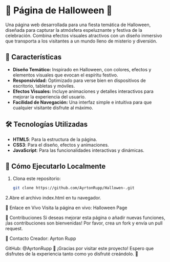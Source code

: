 # 🎃 Página de Halloween 🎃  

Una página web desarrollada para una fiesta temática de Halloween, diseñada para capturar la atmósfera espeluznante y festiva de la celebración. Combina efectos visuales atractivos con un diseño inmersivo que transporta a los visitantes a un mundo lleno de misterio y diversión.  

## 🌟 Características  
- **Diseño Temático:** Inspirado en Halloween, con colores, efectos y elementos visuales que evocan el espíritu festivo.  
- **Responsividad:** Optimizado para verse bien en dispositivos de escritorio, tabletas y móviles.  
- **Efectos Visuales:** Incluye animaciones y detalles interactivos para mejorar la experiencia del usuario.  
- **Facilidad de Navegación:** Una interfaz simple e intuitiva para que cualquier visitante disfrute al máximo.  

## 🛠️ Tecnologías Utilizadas  
- **HTML5**: Para la estructura de la página.  
- **CSS3**: Para el diseño, efectos y animaciones.  
- **JavaScript**: Para las funcionalidades interactivas y dinámicas.  


## 🚀 Cómo Ejecutarlo Localmente  
1. Clona este repositorio:  
   ```bash  
   git clone https://github.com/AyrtonRupp/Hallowen-.git  
2.Abre el archivo index.html en tu navegador.

🔗 Enlace en Vivo
Visita la página en vivo: Halloween Page

🤝 Contribuciones
Si deseas mejorar esta página o añadir nuevas funciones, ¡las contribuciones son bienvenidas! Por favor, crea un fork y envía un pull request.

📧 Contacto
Creador: Ayrton Rupp

GitHub: @AyrtonRupp
🎉 ¡Gracias por visitar este proyecto! Espero que disfrutes de la experiencia tanto como yo disfruté creándolo. 🎉
